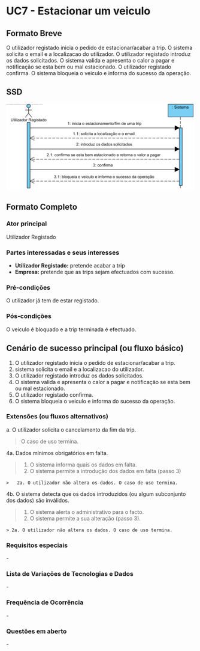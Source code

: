 # UC7 - Estacionar um veiculo

## Formato Breve

O utilizador registado inicia o pedido de estacionar/acabar a trip. O sistema solicita o email e a localizacao do utilizador. O utilizador registado introduz os dados solicitados. O sistema valida e apresenta o calor a pagar e notificação se esta bem ou mal estacionado. O utilizador registado confirma. O sistema bloqueia o veiculo e informa do sucesso da operação.

## SSD
![UC8-SSD.png](SSD_UC8.png)

## Formato Completo

### Ator principal

Utilizador Registado

### Partes interessadas e seus interesses
* **Utilizador Registado:** pretende acabar a trip
* **Empresa:** pretende que as trips sejam efectuados com sucesso.

### Pré-condições
O utilizador já tem de estar registado.

### Pós-condições
O veiculo é bloquado e a trip terminada é efectuado.

## Cenário de sucesso principal (ou fluxo básico)

1. O utilizador registado inicia o pedido de estacionar/acabar a trip.
2.  sistema solicita o email e a localizacao do utilizador.
3. O utilizador registado introduz os dados solicitados.
4. O sistema valida e apresenta o calor a pagar e notificação se esta bem ou mal estacionado.
5. O utilizador registado confirma.
6. O sistema bloqueia o veiculo e informa do sucesso da operação.

### Extensões (ou fluxos alternativos)

a. O utilizador solicita o cancelamento da fim da trip.

> O caso de uso termina.

4a. Dados mínimos obrigatórios em falta.
>	1. O sistema informa quais os dados em falta.
>	2. O sistema permite a introdução dos dados em falta (passo 3)
>
	>	2a. O utilizador não altera os dados. O caso de uso termina.

4b. O sistema detecta que os dados introduzidos (ou algum subconjunto dos dados) são inválidos.
> 1. O sistema alerta o administrativo para o facto. 
> 2. O sistema permite a sua alteração (passo 3).
> 
	> 2a. O utilizador não altera os dados. O caso de uso termina. 

### Requisitos especiais
\-

### Lista de Variações de Tecnologias e Dados
\-

### Frequência de Ocorrência
\-

### Questões em aberto
\-